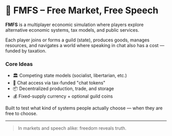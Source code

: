 # 🏴 FMFS – Free Market, Free Speech

**FMFS** is a multiplayer economic simulation where players explore alternative economic systems, tax models, and public services.

Each player joins or forms a guild (state), produces goods, manages resources, and navigates a world where speaking in chat also has a cost — funded by taxation.

### Core Ideas

- 🏛 Competing state models (socialist, libertarian, etc.)
- 💬 Chat access via tax-funded "chat tokens"
- 📦 Decentralized production, trade, and storage
- 💰 Fixed-supply currency + optional guild coins

Built to test what kind of systems people actually choose — when they are free to choose.

---

> In markets and speech alike: freedom reveals truth.
